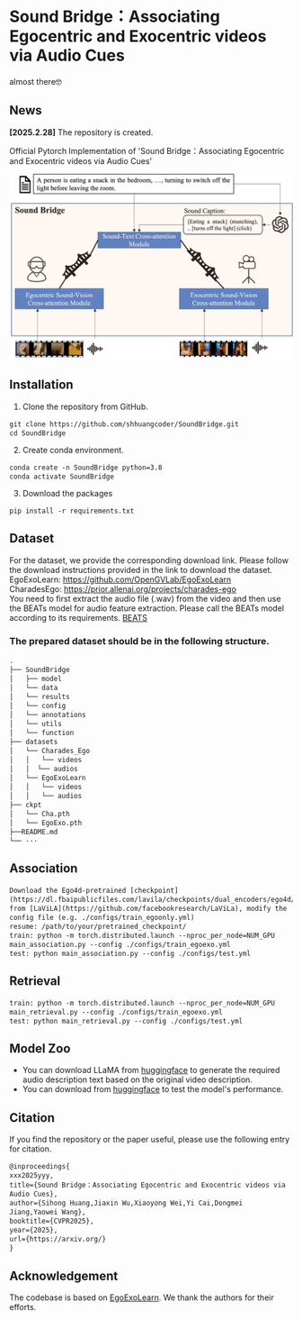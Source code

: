 # **Sound Bridge：Associating Egocentric and Exocentric videos via Audio Cues**<br>

almost there🤓　


## News


**[2025.2.28]** The repository is created.


Official Pytorch Implementation of 'Sound Bridge：Associating Egocentric and Exocentric videos via Audio Cues'
<p align="center"><img width="650" src="images/model.png"></p>

<a name="installation"></a>
## Installation
1. Clone the repository from GitHub.

```shell
git clone https://github.com/shhuangcoder/SoundBridge.git
cd SoundBridge
```

2. Create conda environment.

```shell
conda create -n SoundBridge python=3.8
conda activate SoundBridge
```


3. Download the packages
```shell
pip install -r requirements.txt
```
<a name="dataset"></a>

## Dataset
For the dataset, we provide the corresponding download link. Please follow the download instructions provided in the link to download the dataset.<br>
EgoExoLearn: https://github.com/OpenGVLab/EgoExoLearn<br>
CharadesEgo: https://prior.allenai.org/projects/charades-ego<br>
You need to first extract the audio file (.wav) from the video and then use the BEATs model for audio feature extraction. Please call the BEATs model according to its requirements. [BEATS](https://github.com/microsoft/unilm.git)

### The prepared dataset should be in the following structure.
```
.
├── SoundBridge
│   ├── model
│   └── data
│   └── results
│   └── config
│   └── annotations
│   └── utils
│   └── function
├── datasets
│   └── Charades_Ego
│   │   └── videos
│   │  └── audios
│   └── EgoExoLearn
│   │   └── videos
│   │   └── audios
├── ckpt
│   └── Cha.pth
│   └── EgoExo.pth
├──README.md
└── ···
```
<a name="training"></a>

## Association

```
Download the Ego4d-pretrained [checkpoint](https://dl.fbaipublicfiles.com/lavila/checkpoints/dual_encoders/ego4d/clip_openai_timesformer_base.narrator_rephraser.ep_0001.md5sum_02dbb9.pth) from [LaViLA](https://github.com/facebookresearch/LaViLa), modify the config file (e.g. ./configs/train_egoonly.yml)
resume: /path/to/your/pretrained_checkpoint/
train: python -m torch.distributed.launch --nproc_per_node=NUM_GPU main_association.py --config ./configs/train_egoexo.yml
test: python main_association.py --config ./configs/test.yml
```

<a name="evaluation"></a>

## Retrieval

```
train: python -m torch.distributed.launch --nproc_per_node=NUM_GPU main_retrieval.py --config ./configs/train_egoexo.yml
test: python main_retrieval.py --config ./configs/test.yml
```


## Model Zoo
* You can download LLaMA from [huggingface](https://huggingface.co/meta-llama/Meta-Llama-3-8B) to generate the required audio description text based on the original video description.
* You can download from [huggingface](https://huggingface.co/Sihong/SoundBridge) to test the model's performance.

## Citation
If you find the repository or the paper useful, please use the following entry for citation.
```
@inproceedings{
xxx2025yyy,
title={Sound Bridge：Associating Egocentric and Exocentric videos via Audio Cues},
author={Sihong Huang,Jiaxin Wu,Xiaoyong Wei,Yi Cai,Dongmei Jiang,Yaowei Wang},
booktitle={CVPR2025},
year={2025},
url={https://arxiv.org/}
}
```

## Acknowledgement

The codebase is based on [EgoExoLearn](https://github.com/OpenGVLab/EgoExoLearn/tree/main).
We thank the authors for their efforts.


